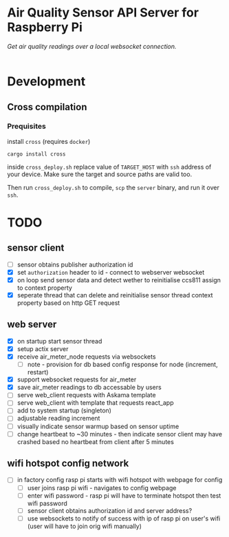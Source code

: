# Air Quality Sensor API Server for Raspberry Pi

*Get air quality readings over a local websocket connection.*  
<br />
  
# Development
## Cross compilation
### Prequisites
install `cross` (requires `docker`)
```
cargo install cross
```
inside `cross_deploy.sh` replace value of `TARGET_HOST` with `ssh` address of your device. Make sure the target and source paths are valid too.
  
Then run `cross_deploy.sh` to compile, `scp` the `server` binary, and run it over `ssh`.
  
# TODO
## sensor client
- [ ] sensor obtains publisher authorization id
- [x] set `authorization` header to id - connect to webserver websocket
- [x] on loop send sensor data and detect wether to reinitialise ccs811 assign to context property
- [x] seperate thread that can delete and reinitialise sensor thread context property based on http GET request
## web server
- [x] on startup start sensor thread
- [x] setup actix server
- [x] receive air_meter_node requests via websockets
  - [ ]  note - provision for db based config response for node (increment, restart)
- [x] support websocket requests for air_meter
- [x] save air_meter readings to db accessable by users
- [ ] serve web_client requests with Askama template
- [ ] serve web_client with template that requests react_app
- [ ] add to system startup (singleton)
- [ ] adjustable reading increment
- [ ] visually indicate sensor warmup based on sensor uptime
- [ ] change heartbeat to ~30 minutes - then indicate sensor client may have crashed based no heartbeat from client after 5 minutes
## wifi hotspot config network
- [ ] in factory config rasp pi starts with wifi hotspot with webpage for config
  - [ ] user joins rasp pi wifi - navigates to config webpage
  - [ ] enter wifi password - rasp pi will have to terminate hotspot then test wifi password
  - [ ] sensor client obtains authorization id and server address? 
  - [ ] use websockets to notify of success with ip of rasp pi on user's wifi (user will have to join orig wifi manually)
